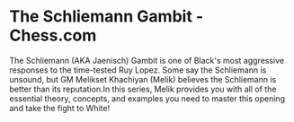 ---
---

The Schliemann Gambit - Chess.com
=================================


The Schliemann (AKA Jaenisch) Gambit is one of Black's most aggressive responses to the time-tested Ruy Lopez. Some say the Schliemann is unsound, but GM Melikset Khachiyan (Melik) believes the Schliemann is better than its reputation.In this series, Melik provides you with all of the essential theory, concepts, and examples you need to master this opening and take the fight to White!